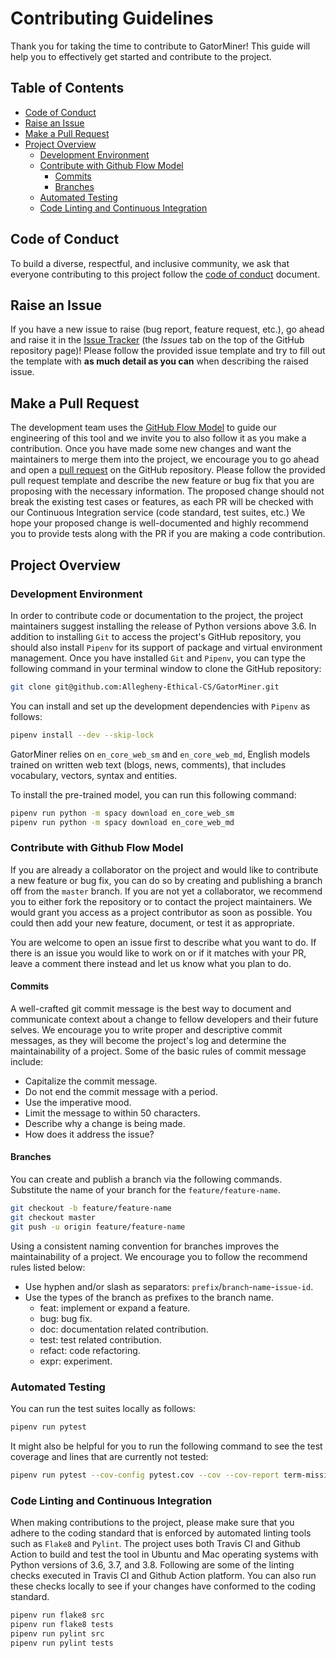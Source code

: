 # Contributing Guidelines

Thank you for taking the time to contribute to GatorMiner! This guide will help you
to effectively get started and contribute to the project.

## Table of Contents

- [Code of Conduct](#code-of-conduct)
- [Raise an Issue](#raise-an-issue)
- [Make a Pull Request](#make-a-pull-request)
- [Project Overview](#project-overview)
  - [Development Environment](#development-environment)
  - [Contribute with Github Flow Model](#contribute-with-github-flow-model)
    - [Commits](#commits)
    - [Branches](#branches)
  - [Automated Testing](#automated-testing)
  - [Code Linting and Continuous Integration](#code-linting-and-continuous-integration)

## Code of Conduct

To build a diverse, respectful, and inclusive community, we ask that everyone contributing to this project follow the [code of conduct](https://github.com/Allegheny-Ethical-CS/GatorMiner/blob/master/CODE_OF_CONDUCT.md) document.

## Raise an Issue

If you have a new issue to raise (bug report, feature request, etc.), go ahead and raise it in the [Issue Tracker](https://github.com/Allegheny-Ethical-CS/GatorMiner/issues) (the *Issues* tab on the top of the GitHub repository page)! Please follow the provided issue template and try to fill out the template with **as much detail as you can** when describing the raised issue.

## Make a Pull Request

The development team uses the [GitHub Flow Model](https://guides.github.com/introduction/flow/) to guide our engineering of this tool and we invite you to also follow it as you make a contribution. Once you have made some new changes and want the maintainers to merge them into the project, we encourage you to go ahead and open a [pull request](https://github.com/Allegheny-Ethical-CS/GatorMiner/pulls) on the GitHub repository. Please follow the provided pull request template and describe the new feature or bug fix that you are proposing with the necessary information. The proposed change should not break the existing test cases or features, as each PR will be checked with our Continuous Integration service (code standard, test suites, etc.) We hope your proposed change is well-documented and highly recommend you to provide tests along with the PR if you are making a code contribution.

## Project Overview

### Development Environment

In order to contribute code or documentation to the project, the project maintainers suggest installing the release of Python versions above 3.6. In addition to installing `Git` to access the project's GitHub repository, you should also install `Pipenv` for its support of package and virtual environment management. Once you have installed `Git` and `Pipenv`, you can type the following command in your terminal window to clone the GitHub repository:

```sh
git clone git@github.com:Allegheny-Ethical-CS/GatorMiner.git
```

You can install and set up the development dependencies with `Pipenv` as follows:

```sh
pipenv install --dev --skip-lock
```

GatorMiner relies on `en_core_web_sm` and `en_core_web_md`, English models trained on
written web text (blogs, news, comments), that includes vocabulary, vectors,
syntax and entities.

To install the pre-trained model, you can run this following command:

```bash
pipenv run python -m spacy download en_core_web_sm
pipenv run python -m spacy download en_core_web_md
```

### Contribute with Github Flow Model

If you are already a collaborator on the project and would like to contribute a new feature or bug fix, you can do so by creating and publishing a branch off from the `master` branch. If you are not yet a collaborator, we recommend you to either fork the repository or to contact the project maintainers. We would grant you access as a project contributor as soon as possible. You could then add your new feature, document, or test it as appropriate.

You are welcome to open an issue first to describe what you want to do. If there is an issue you would like to work on or if it matches with your PR, leave a comment there instead and let us know what you plan to do.

#### Commits

A well-crafted git commit message is the best way to document and communicate context about a change to fellow developers and their future selves. We encourage you to write proper and descriptive commit messages, as they will become the project's log and determine the maintainability of a project. Some of the basic rules of commit message include:

- Capitalize the commit message.
- Do not end the commit message with a period.
- Use the imperative mood.
- Limit the message to within 50 characters.
- Describe why a change is being made.
- How does it address the issue?

#### Branches

You can create and publish a branch via the following commands. Substitute the name of your branch for the `feature/feature-name`.

```bash
git checkout -b feature/feature-name
git checkout master
git push -u origin feature/feature-name
```

Using a consistent naming convention for branches improves the maintainability of a project. We encourage you to follow the recommend rules listed below:

- Use hyphen and/or slash as separators: `prefix`/`branch`-`name`-`issue-id`.
- Use the types of the branch as prefixes to the branch name.
  - feat: implement or expand a feature.
  - bug: bug fix.
  - doc: documentation related contribution.
  - test: test related contribution.
  - refact: code refactoring.
  - expr: experiment.

### Automated Testing

You can run the test suites locally as follows:

```sh
pipenv run pytest
```

It might also be helpful for you to run the following command to see the test
coverage and lines that are currently not tested:

```sh
pipenv run pytest --cov-config pytest.cov --cov --cov-report term-missing
```

### Code Linting and Continuous Integration

When making contributions to the project, please make sure that you adhere to the coding standard that is enforced by automated linting tools such as `Flake8` and `Pylint`. The project uses both Travis CI and Github Action to build and test the tool in Ubuntu and Mac operating systems with Python versions of 3.6, 3.7, and 3.8. Following are some of the linting checks executed in Travis CI and Github Action platform. You can also run these checks locally to see if your changes have conformed to the coding standard.

```sh
pipenv run flake8 src
pipenv run flake8 tests
pipenv run pylint src
pipenv run pylint tests
```
